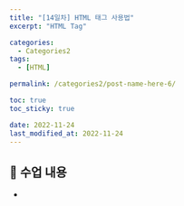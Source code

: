 ```yaml
---
title: "[14일차] HTML 태그 사용법"
excerpt: "HTML Tag"

categories:
  - Categories2
tags:
  - [HTML]

permalink: /categories2/post-name-here-6/

toc: true
toc_sticky: true

date: 2022-11-24
last_modified_at: 2022-11-24
---
```


## 🦥 수업 내용

* 

